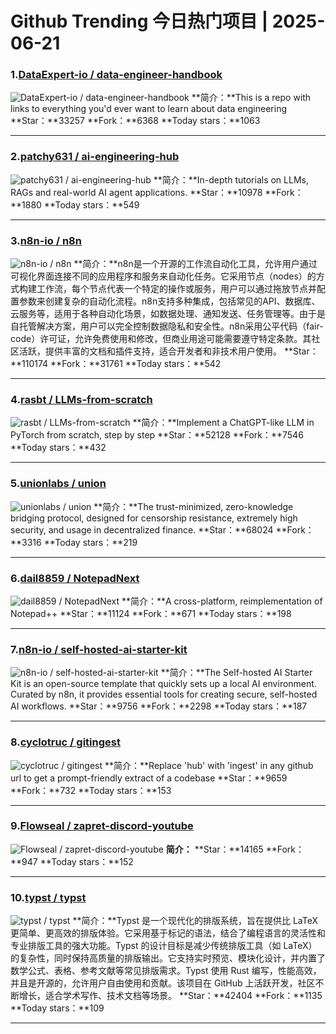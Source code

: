 # Github Trending 今日热门项目 | 2025-06-21
### 1.[DataExpert-io / data-engineer-handbook](https://github.com/DataExpert-io/data-engineer-handbook)

![DataExpert-io / data-engineer-handbook](https://opengraph.githubassets.com/a90463b191cca0885fd231147f6a260cc81a7684914302e6adcc46e725da847d/DataExpert-io/data-engineer-handbook)
**简介：**This is a repo with links to everything you'd ever want to learn about data engineering
**Star：**33257
**Fork：**6368
**Today stars：**1063

---

### 2.[patchy631 / ai-engineering-hub](https://github.com/patchy631/ai-engineering-hub)

![patchy631 / ai-engineering-hub](https://opengraph.githubassets.com/1947bc9e89bdbadd74b78c409b9a3c707fb89fbe9b5b9ea396f115f233de0774/patchy631/ai-engineering-hub)
**简介：**In-depth tutorials on LLMs, RAGs and real-world AI agent applications.
**Star：**10978
**Fork：**1880
**Today stars：**549

---

### 3.[n8n-io / n8n](https://github.com/n8n-io/n8n)

![n8n-io / n8n](https://repository-images.githubusercontent.com/193215554/df34b36d-279c-496c-91c2-959dd9c9f13d)
**简介：**n8n是一个开源的工作流自动化工具，允许用户通过可视化界面连接不同的应用程序和服务来自动化任务。它采用节点（nodes）的方式构建工作流，每个节点代表一个特定的操作或服务，用户可以通过拖放节点并配置参数来创建复杂的自动化流程。n8n支持多种集成，包括常见的API、数据库、云服务等，适用于各种自动化场景，如数据处理、通知发送、任务管理等。由于是自托管解决方案，用户可以完全控制数据隐私和安全性。n8n采用公平代码（fair-code）许可证，允许免费使用和修改，但商业用途可能需要遵守特定条款。其社区活跃，提供丰富的文档和插件支持，适合开发者和非技术用户使用。
**Star：**110174
**Fork：**31761
**Today stars：**542

---

### 4.[rasbt / LLMs-from-scratch](https://github.com/rasbt/LLMs-from-scratch)

![rasbt / LLMs-from-scratch](https://repository-images.githubusercontent.com/669879380/79da1d51-4ef9-4733-a61c-1d7851020d9a)
**简介：**Implement a ChatGPT-like LLM in PyTorch from scratch, step by step
**Star：**52128
**Fork：**7546
**Today stars：**432

---

### 5.[unionlabs / union](https://github.com/unionlabs/union)

![unionlabs / union](https://repository-images.githubusercontent.com/641656392/85020dea-7fa5-43fc-84b6-97a8fb893bfb)
**简介：**The trust-minimized, zero-knowledge bridging protocol, designed for censorship resistance, extremely high security, and usage in decentralized finance.
**Star：**68024
**Fork：**3316
**Today stars：**219

---

### 6.[dail8859 / NotepadNext](https://github.com/dail8859/NotepadNext)

![dail8859 / NotepadNext](https://repository-images.githubusercontent.com/224468265/85a97400-96c9-11eb-9836-e8abb8e901b9)
**简介：**A cross-platform, reimplementation of Notepad++
**Star：**11124
**Fork：**671
**Today stars：**198

---

### 7.[n8n-io / self-hosted-ai-starter-kit](https://github.com/n8n-io/self-hosted-ai-starter-kit)

![n8n-io / self-hosted-ai-starter-kit](https://opengraph.githubassets.com/55c9db0cb0f787478166f97970a2f709883077e841deed483db7fd82d0a2fbac/n8n-io/self-hosted-ai-starter-kit)
**简介：**The Self-hosted AI Starter Kit is an open-source template that quickly sets up a local AI environment. Curated by n8n, it provides essential tools for creating secure, self-hosted AI workflows.
**Star：**9756
**Fork：**2298
**Today stars：**187

---

### 8.[cyclotruc / gitingest](https://github.com/cyclotruc/gitingest)

![cyclotruc / gitingest](https://opengraph.githubassets.com/a5564c9e33af1c3417a30b0b11a74162a499172da77726e587b73a2a7e109720/cyclotruc/gitingest)
**简介：**Replace 'hub' with 'ingest' in any github url to get a prompt-friendly extract of a codebase
**Star：**9659
**Fork：**732
**Today stars：**153

---

### 9.[Flowseal / zapret-discord-youtube](https://github.com/Flowseal/zapret-discord-youtube)

![Flowseal / zapret-discord-youtube](https://opengraph.githubassets.com/39b81cbade61697fa990e703c9dce39390eb72ee3c860d902342d8c8b759b3c9/Flowseal/zapret-discord-youtube)
**简介：**
**Star：**14165
**Fork：**947
**Today stars：**152

---

### 10.[typst / typst](https://github.com/typst/typst)

![typst / typst](https://opengraph.githubassets.com/2a3b7fe829ad1e639ebad384f4fa71737c230cdd0b297469ec428fb91493a258/typst/typst)
**简介：**Typst 是一个现代化的排版系统，旨在提供比 LaTeX 更简单、更高效的排版体验。它采用基于标记的语法，结合了编程语言的灵活性和专业排版工具的强大功能。Typst 的设计目标是减少传统排版工具（如 LaTeX）的复杂性，同时保持高质量的排版输出。它支持实时预览、模块化设计，并内置了数学公式、表格、参考文献等常见排版需求。Typst 使用 Rust 编写，性能高效，并且是开源的，允许用户自由使用和贡献。该项目在 GitHub 上活跃开发，社区不断增长，适合学术写作、技术文档等场景。
**Star：**42404
**Fork：**1135
**Today stars：**109

---

